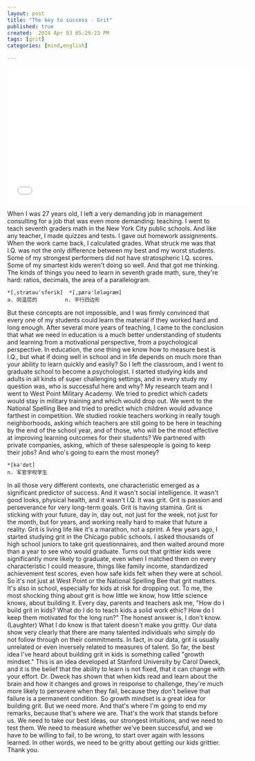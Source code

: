 ```yaml
---
layout: post
title: "The key to success - Grit"
published: true
created:  2014 Apr 03 05:29:23 PM
tags: [grit]
categories: [mind,english]

---
```


<iframe width="560" height="315" src="//www.youtube.com/embed/H14bBuluwB8" frameborder="0" allowfullscreen></iframe>

When I was 27 years old, I left a very demanding job in management consulting
for a job that was even more demanding: teaching.  I went to teach seventh
graders math in the New York City public schools.  And like any teacher, I made
quizzes and tests.  I gave out homework assignments.  When the work came back,
I calculated grades.  What struck me was that I.Q. was not the only difference
between my best and my worst students.  Some of my strongest performers did not
have stratospheric I.Q. scores.  Some of my smartest kids weren't doing so
well.  And that got me thinking.  The kinds of things you need to learn in
seventh grade math, sure, they're hard: ratios, decimals, the area of a
parallelogram.  

    *[,strætәu'sferik]  *[,pærә'lelәgræm]
    a. 同温层的         n. 平行四边形

But these concepts are not impossible, and I was firmly
convinced that every one of my students could learn the material if they worked
hard and long enough.  After several more years of teaching, I came to the
conclusion that what we need in education is a much better understanding of
students and learning from a motivational perspective, from a psychological
perspective.  In education, the one thing we know how to measure best is I.Q.,
but what if doing well in school and in life depends on much more than your
ability to learn quickly and easily?  So I left the classroom, and I went to
graduate school to become a psychologist.  I started studying kids and adults
in all kinds of super challenging settings, and in every study my question was,
who is successful here and why?  My research team and I went to West Point
Military Academy.  We tried to predict which cadets would stay in military
training and which would drop out.  We went to the National Spelling Bee and
tried to predict which children would advance farthest in competition.  We
studied rookie teachers working in really tough neighborhoods, asking which
teachers are still going to be here in teaching by the end of the school year,
and of those, who will be the most effective at improving learning outcomes for
their students?  We partnered with private companies, asking, which of these
salespeople is going to keep their jobs?  And who's going to earn the most
money?  

    *[kә'det]
    n. 军官学校学生

In all those very different contexts, one characteristic emerged as a
significant predictor of success.  And it wasn't social intelligence.  It
wasn't good looks, physical health, and it wasn't I.Q.  It was grit.  Grit is
passion and perseverance for very long-term goals.  Grit is having stamina.
Grit is sticking with your future, day in, day out, not just for the week, not
just for the month, but for years, and working really hard to make that future
a reality.  Grit is living life like it's a marathon, not a sprint.  A few
years ago, I started studying grit in the Chicago public schools.  I asked
thousands of high school juniors to take grit questionnaires, and then waited
around more than a year to see who would graduate.  Turns out that grittier
kids were significantly more likely to graduate, even when I matched them on
every characteristic I could measure, things like family income, standardized
achievement test scores, even how safe kids felt when they were at school.  So
it's not just at West Point or the National Spelling Bee that grit matters.
It's also in school, especially for kids at risk for dropping out.  To me, the
most shocking thing about grit is how little we know, how little science knows,
about building it.  Every day, parents and teachers ask me, "How do I build
grit in kids?  What do I do to teach kids a solid work ethic?  How do I keep
them motivated for the long run?" The honest answer is, I don't know.
(Laughter) What I do know is that talent doesn't make you gritty.  Our data
show very clearly that there are many talented individuals who simply do not
follow through on their commitments.  In fact, in our data, grit is usually
unrelated or even inversely related to measures of talent.  So far, the best
idea I've heard about building grit in kids is something called "growth
mindset." This is an idea developed at Stanford University by Carol Dweck, and
it is the belief that the ability to learn is not fixed, that it can change
with your effort.  Dr. Dweck has shown that when kids read and learn about the
brain and how it changes and grows in response to challenge, they're much more
likely to persevere when they fail, because they don't believe that failure is
a permanent condition.  So growth mindset is a great idea for building grit.
But we need more.  And that's where I'm going to end my remarks, because that's
where we are.  That's the work that stands before us.  We need to take our best
ideas, our strongest intuitions, and we need to test them.  We need to measure
whether we've been successful, and we have to be willing to fail, to be wrong,
to start over again with lessons learned.  In other words, we need to be gritty
about getting our kids grittier.  Thank you.

